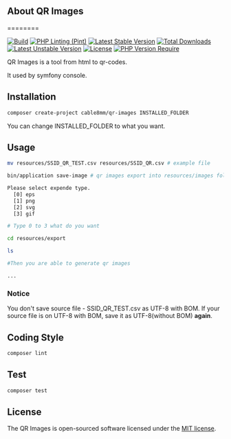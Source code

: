 ## About QR Images

========

[![Build](https://github.com/cable8mm/qr-images/actions/workflows/build.yml/badge.svg)](https://github.com/cable8mm/qr-images/actions/workflows/build.yml)
[![PHP Linting (Pint)](https://github.com/cable8mm/qr-images/actions/workflows/coding-style-php.yml/badge.svg)](https://github.com/cable8mm/qr-images/actions/workflows/coding-style-php.yml)
[![Latest Stable Version](http://poser.pugx.org/cable8mm/qr-images/v)](https://packagist.org/packages/cable8mm/qr-images)
[![Total Downloads](http://poser.pugx.org/cable8mm/qr-images/downloads)](https://packagist.org/packages/cable8mm/qr-images)
[![Latest Unstable Version](http://poser.pugx.org/cable8mm/qr-images/v/unstable)](https://packagist.org/packages/cable8mm/qr-images)
[![License](http://poser.pugx.org/cable8mm/qr-images/license)](https://packagist.org/packages/cable8mm/qr-images)
[![PHP Version Require](http://poser.pugx.org/cable8mm/qr-images/require/php)](https://packagist.org/packages/cable8mm/qr-images)

QR Images is a tool from html to qr-codes.

It used by symfony console.

## Installation

```sh
composer create-project cable8mm/qr-images INSTALLED_FOLDER
```

You can change INSTALLED_FOLDER to what you want.

## Usage

```sh
mv resources/SSID_QR_TEST.csv resources/SSID_QR.csv # example file

bin/application save-image # qr images export into resources/images folder

Please select expende type.
  [0] eps
  [1] png
  [2] svg
  [3] gif

# Type 0 to 3 what do you want

cd resources/export

ls

#Then you are able to generate qr images

...

```

### Notice

You don't save source file - SSID_QR_TEST.csv as UTF-8 with BOM. If your source file is on UTF-8 with BOM, save it as UTF-8(without BOM) **again**.

## Coding Style

```sh
composer lint
```

## Test

```sh
composer test
```

## License

The QR Images is open-sourced software licensed under the [MIT license](http://opensource.org/licenses/MIT).
